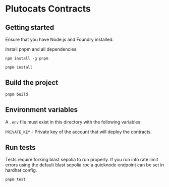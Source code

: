 # Plutocats Contracts

## Getting started
Ensure that you have Node.js and Foundry installed.

Install pnpm and all dependencies:
```
npm install -g pnpm
```
```
pnpm install
```

## Build the project
```
pnpm build
```

## Environment variables
A `.env` file must exist in this directory with the following variables:

`PRIVATE_KEY` - Private key of the account that will deploy the contracts.

## Run tests
Tests require forking blast sepolia to run properly. If you run into rate limit errors
using the default blast sepolia rpc a quicknode endpoint can be set in hardhat config.

```
pnpm test
```